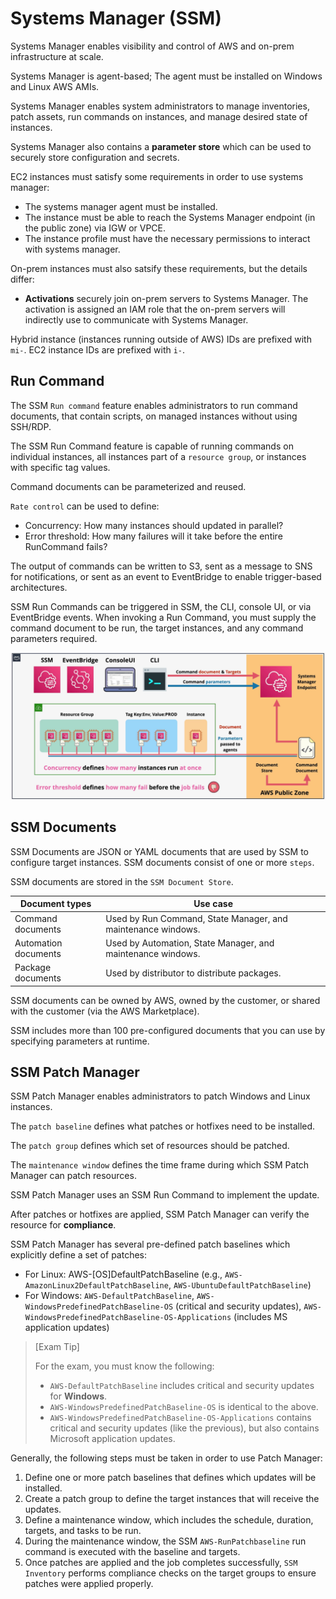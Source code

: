 # Systems Manager (SSM)

Systems Manager enables visibility and control of AWS and on-prem infrastructure at scale.

Systems Manager is agent-based; The agent must be installed on Windows and Linux AWS AMIs.

Systems Manager enables system administrators to manage inventories, patch assets, run commands on instances, and manage desired state of instances.

Systems Manager also contains a **parameter store** which can be used to securely store configuration and secrets.

EC2 instances must satisfy some requirements in order to use systems manager:
- The systems manager agent must be installed.
- The instance must be able to reach the Systems Manager endpoint (in the public zone) via IGW or VPCE.
- The instance profile must have the necessary permissions to interact with systems manager.

On-prem instances must also satsify these requirements, but the details differ:
- **Activations** securely join on-prem servers to Systems Manager. The activation is assigned an IAM role that the on-prem servers will indirectly use to communicate with Systems Manager.

Hybrid instance (instances running outside of AWS) IDs are prefixed with `mi-`. EC2 instance IDs are prefixed with `i-`.

## Run Command

The SSM `Run command` feature enables administrators to run command documents, that contain scripts, on managed instances without using SSH/RDP.

The SSM Run Command feature is capable of running commands on individual instances, all instances part of a `resource group`, or instances with specific tag values.

Command documents can be parameterized and reused.

`Rate control` can be used to define:
- Concurrency: How many instances should updated in parallel?
- Error threshold: How many failures will it take before the entire RunCommand fails?

The output of commands can be written to S3, sent as a message to SNS for notifications, or sent as an event to EventBridge to enable trigger-based architectures.

SSM Run Commands can be triggered in SSM, the CLI, console UI, or via EventBridge events. When invoking a Run Command, you must supply the command document to be run, the target instances, and any command parameters required.

![SSM - Run Command](./static/images/ssm_runcommand.png)

## SSM Documents

SSM Documents are JSON or YAML documents that are used by SSM to configure target instances. SSM documents consist of one or more `steps`.

SSM documents are stored in the `SSM Document Store`.

| Document types | Use case | 
| --- | --- |
| Command documents | Used by Run Command, State Manager, and maintenance windows. |
| Automation documents | Used by Automation, State Manager, and maintenance windows.  |
| Package documents | Used by distributor to distribute packages. |

SSM documents can be owned by AWS, owned by the customer, or shared with the customer (via the AWS Marketplace).

SSM includes more than 100 pre-configured documents that you can use by specifying parameters at runtime.

## SSM Patch Manager

SSM Patch Manager enables administrators to patch Windows and Linux instances.

The `patch baseline` defines what patches or hotfixes need to be installed.

The `patch group` defines which set of resources should be patched.

The `maintenance window` defines the time frame during which SSM Patch Manager can patch resources.

SSM Patch Manager uses an SSM Run Command to implement the update.

After patches or hotfixes are applied, SSM Patch Manager can verify the resource for **compliance**.

SSM Patch Manager has several pre-defined patch baselines which explicitly define a set of patches:
- For Linux: AWS-[OS]DefaultPatchBaseline (e.g., `AWS-AmazonLinux2DefaultPatchBaseline`, `AWS-UbuntuDefaultPatchBaseline`)
- For Windows: `AWS-DefaultPatchBaseline`, `AWS-WindowsPredefinedPatchBaseline-OS` (critical and security updates), `AWS-WindowsPredefinedPatchBaseline-OS-Applications` (includes MS application updates)

> [Exam Tip]
> 
> For the exam, you must know the following:
> - `AWS-DefaultPatchBaseline` includes critical and security updates for **Windows**.
> - `AWS-WindowsPredefinedPatchBaseline-OS` is identical to the above.
> - `AWS-WindowsPredefinedPatchBaseline-OS-Applications` contains critical and security updates (like the previous), but also contains Microsoft application updates.

Generally, the following steps must be taken in order to use Patch Manager:
1. Define one or more patch baselines that defines which updates will be installed.
2. Create a patch group to define the target instances that will receive the updates.
3. Define a maintenance window, which includes the schedule, duration, targets, and tasks to be run.
4. During the maintenance window, the SSM `AWS-RunPatchbaseline` run command is executed with the baseline and targets.
5. Once patches are applied and the job completes successfully, `SSM Inventory` performs compliance checks on the target groups to ensure patches were applied properly.